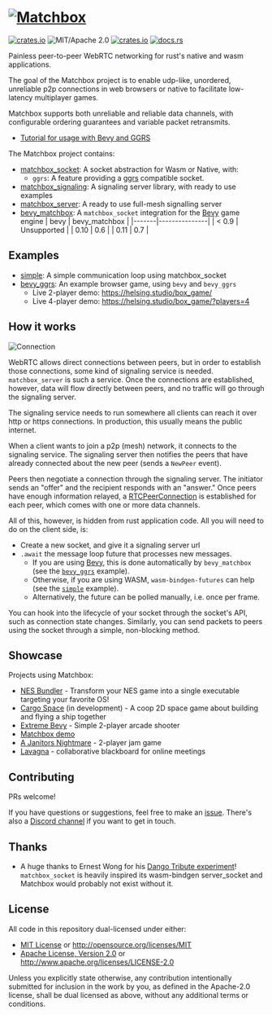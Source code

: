 # [![Matchbox](https://raw.githubusercontent.com/johanhelsing/matchbox/main/images/matchbox_logo.png)](https://github.com/johanhelsing/matchbox)

[![crates.io](https://img.shields.io/crates/v/matchbox_socket.svg)](https://crates.io/crates/matchbox_socket)
![MIT/Apache 2.0](https://img.shields.io/badge/license-MIT%2FApache-blue.svg)
[![crates.io](https://img.shields.io/crates/d/matchbox_socket.svg)](https://crates.io/crates/matchbox_socket)
[![docs.rs](https://img.shields.io/docsrs/matchbox_socket)](https://docs.rs/matchbox_socket)

Painless peer-to-peer WebRTC networking for rust's native and wasm applications.

The goal of the Matchbox project is to enable udp-like, unordered, unreliable p2p connections in web browsers or native to facilitate low-latency multiplayer games.

Matchbox supports both unreliable and reliable data channels, with configurable ordering guarantees and variable packet retransmits.

- [Tutorial for usage with Bevy and GGRS](https://johanhelsing.studio/posts/extreme-bevy)

The Matchbox project contains:

- [matchbox_socket](https://github.com/johanhelsing/matchbox/tree/main/matchbox_socket): A socket abstraction for Wasm or Native, with:
  - `ggrs`: A feature providing a [ggrs](https://github.com/gschup/ggrs) compatible socket.
- [matchbox_signaling](https://github.com/johanhelsing/matchbox/tree/main/matchbox_signaling): A signaling server library, with ready to use examples
- [matchbox_server](https://github.com/johanhelsing/matchbox/tree/main/matchbox_server): A ready to use full-mesh signalling server
- [bevy_matchbox](https://github.com/johanhelsing/matchbox/tree/main/bevy_matchbox): A `matchbox_socket` integration for the [Bevy](https://bevyengine.org/) game engine
  | bevy  | bevy_matchbox |
  |-------|---------------|
  | < 0.9 | Unsupported   |
  | 0.10  | 0.6           |
  | 0.11  | 0.7           |

## Examples

- [simple](examples/simple): A simple communication loop using matchbox_socket
- [bevy_ggrs](examples/bevy_ggrs): An example browser game, using `bevy` and `bevy_ggrs`
  - Live 2-player demo: <https://helsing.studio/box_game/>
  - Live 4-player demo: <https://helsing.studio/box_game/?players=4>

## How it works

![Connection](https://raw.githubusercontent.com/johanhelsing/matchbox/main/images/connection.excalidraw.svg)

WebRTC allows direct connections between peers, but in order to establish those connections, some kind of signaling service is needed. `matchbox_server` is such a service. Once the connections are established, however, data will flow directly between peers, and no traffic will go through the signaling server.

The signaling service needs to run somewhere all clients can reach it over http or https connections. In production, this usually means the public internet.

When a client wants to join a p2p (mesh) network, it connects to the signaling service. The signaling server then notifies the peers that have already connected about the new peer (sends a `NewPeer` event).

Peers then negotiate a connection through the signaling server. The initiator sends an "offer" and the recipient responds with an "answer." Once peers have enough information relayed, a [RTCPeerConnection](https://developer.mozilla.org/en-US/docs/Web/API/RTCPeerConnection) is established for each peer, which comes with one or more data channels.

All of this, however, is hidden from rust application code. All you will need to do on the client side, is:

- Create a new socket, and give it a signaling server url
- `.await` the message loop future that processes new messages.
  - If you are using [Bevy](https://bevyengine.org), this is done automatically by `bevy_matchbox` (see the [`bevy_ggrs`](examples/bevy_ggrs/) example).
  - Otherwise, if you are using WASM, `wasm-bindgen-futures` can help (see the [`simple`](examples/simple/) example).
  - Alternatively, the future can be polled manually, i.e. once per frame.

You can hook into the lifecycle of your socket through the socket's API, such as connection state changes. Similarly, you can send packets to peers using the socket through a simple, non-blocking method.

## Showcase

Projects using Matchbox:

- [NES Bundler](https://github.com/tedsteen/nes-bundler) - Transform your NES game into a single executable targeting your favorite OS!
- [Cargo Space](https://helsing.studio/cargospace) (in development) - A coop 2D space game about building and flying a ship together
- [Extreme Bevy](https://helsing.studio/extreme) - Simple 2-player arcade shooter
- [Matchbox demo](https://helsing.studio/box_game/)
- [A Janitors Nightmare](https://gorktheork.itch.io/bevy-jam-1-submission) - 2-player jam game
- [Lavagna](https://github.com/alepez/lavagna) - collaborative blackboard for online meetings

## Contributing

PRs welcome!

If you have questions or suggestions, feel free to make an [issue](https://github.com/johanhelsing/matchbox/issues). There's also a [Discord channel](https://discord.gg/ye9UDNvqQD) if you want to get in touch.

## Thanks

- A huge thanks to Ernest Wong for his [Dango Tribute experiment](https://github.com/ErnWong/dango-tribute)! `matchbox_socket` is heavily inspired its wasm-bindgen server_socket and Matchbox would probably not exist without it.

## License

All code in this repository dual-licensed under either:

- [MIT License](LICENSE-MIT) or <http://opensource.org/licenses/MIT>
- [Apache License, Version 2.0](LICENSE-APACHE) or <http://www.apache.org/licenses/LICENSE-2.0>

Unless you explicitly state otherwise, any contribution intentionally submitted for inclusion in the work by you, as defined in the Apache-2.0 license, shall be dual licensed as above, without any additional terms or conditions.
